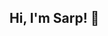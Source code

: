 ## Hi, I'm Sarp! :wave:
<!---
asyncs/asyncs is a ✨ special ✨ repository because its `README.md` (this file) appears on your GitHub profile.
You can click the Preview link to take a look at your changes.
--->
